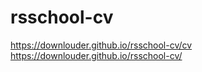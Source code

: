# rsschool-cv
https://downlouder.github.io/rsschool-cv/cv
https://downlouder.github.io/rsschool-cv/
